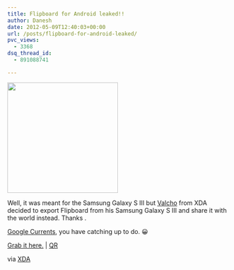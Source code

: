 ```yaml
---
title: Flipboard for Android leaked!!
author: Danesh
date: 2012-05-09T12:40:03+00:00
url: /posts/flipboard-for-android-leaked/
pvc_views:
  - 3368
dsq_thread_id:
  - 891088741

---
```

[<img title="2012-05-09 20.30.13" src="/wp-content/uploads/2012/05/2012-05-09-20.30.13-450x800.png" alt="" width="250" />][1]

Well, it was meant for the Samsung Galaxy S III but [Valcho][2] from XDA decided to export Flipboard from his Samsung Galaxy S III and share it with the world instead. Thanks .

[Google Currents][3], you have catching up to do. 😀

[Grab it here.][4] | [QR][5]

via [XDA][6]

 [1]: /wp-content/uploads/2012/05/2012-05-09-20.30.13.png
 [2]: http://forum.xda-developers.com/member.php?u=2471312
 [3]: http://www.google.com.my/url?sa=t&rct=j&q=google%20current&source=web&cd=1&ved=0CGYQFjAA&url=http%3A%2F%2Fwww.google.com%2Fproducer%2Fcurrents&ei=NGWqT6XGFofR4QTXrOyDCQ&usg=AFQjCNElmISOVomkgXcXJkj5Q4cqn-wNpQ
 [4]: http://forum.xda-developers.com/attachment.php?attachmentid=1050223&d=1336554337
 [5]: http://chart.apis.google.com/chart?cht=qr&chs=250x250&choe=UTF-8&chld=H&chl=http%3A%2F%2Fforum.xda-developers.com%2Fattachment.php%3Fattachmentid%3D1050223
 [6]: http://forum.xda-developers.com/showthread.php?p=25866075#post25866075
